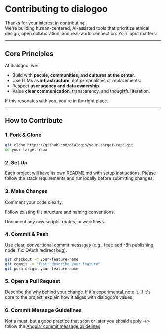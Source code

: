 # Contributing to dialogoo

Thanks for your interest in contributing!  
We're building human-centered, AI-assisted tools that prioritize ethical design, open collaboration, and real-world connection. Your input matters.

---

## Core Principles

At dialogoo, we:

- Build with **people, communities, and cultures at the center**.
- Use LLMs as **infrastructure**, not personalities or replacements.
- Respect **user agency and data ownership**.
- Value **clear communication**, transparency, and thoughtful iteration.

If this resonates with you, you're in the right place.

---

## How to Contribute

### 1. Fork & Clone

```bash
git clone https://github.com/dialogoo/your-target-repo.git
cd your-target-repo
```

### 2. Set Up
Each project will have its own README.md with setup instructions.
Please follow the stack requirements and run locally before submitting changes.

### 3. Make Changes
Comment your code clearly.

Follow existing file structure and naming conventions.

Document any new scripts, routes, or workflows.

### 4. Commit & Push
Use clear, conventional commit messages (e.g., feat: add n8n publishing node, fix: OAuth redirect bug).

```bash
git checkout -b your-feature-name
git commit -m "feat: describe your feature"
git push origin your-feature-name
```

### 5. Open a Pull Request
Describe the why behind your change.
If it's experimental, note it. If it's core to the project, explain how it aligns with dialogoo’s values.

### 6. Commit Message Guidelines
Not a must, but a good practice that soon or later you should apply ->> follow the [Angular commit message guidelines](https://github.com/angular/angular/blob/22b96b9/CONTRIBUTING.md#commit)
